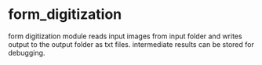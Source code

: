 # form_digitization
form digitization module reads input images from input folder and writes output to the output folder as txt files. intermediate results can be stored for debugging. 
